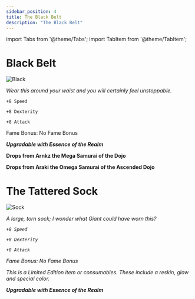 ```yaml
---
sidebar_position: 4
title: The Black Belt
description: "The Black Belt"
---
```


import Tabs from '@theme/Tabs';
import TabItem from '@theme/TabItem';

<Tabs>
  <TabItem value="Black Belt" label="Black Belt" default>

# Black Belt

![Black](https://vwiki.valorserver.com/api/item/picture/black%20belt)

<i>Wear this around your waist and you will certainly feel unstoppable.</i>

    +8 Speed
    
    +8 Dexterity
    
    +8 Attack
    
Fame Bonus: No Fame Bonus

***Upgradable with Essence of the Realm***

**Drops from Arnkz the Mega Samurai of the Dojo**

**Drops from Araki the Omega Samurai of the Ascended Dojo**

  </TabItem>
  <TabItem value="The Tattered Sock" label="The Tattered Sock">

# The Tattered Sock

![Sock](https://vwiki.valorserver.com/api/item/picture/the%20tattered%20sock)

<i>A large, torn sock; I wonder what Giant could have worn this?<i/>

    +8 Speed

    +8 Dexterity

    +8 Attack

Fame Bonus: No Fame Bonus

*This is a Limited Edition item or consumables. These include a reskin, glow and special color.*

***Upgradable with Essence of the Realm***

 </TabItem>
</Tabs>
